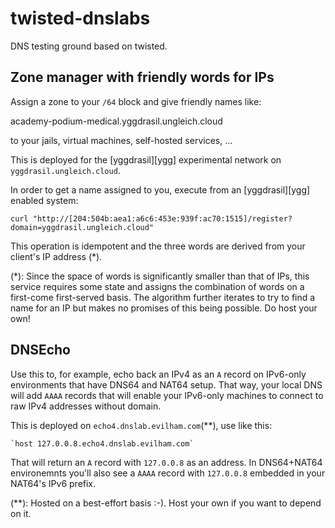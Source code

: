 # twisted-dnslabs

DNS testing ground based on twisted.

## Zone manager with friendly words for IPs

Assign a zone to your `/64` block and give friendly names like:

  academy-podium-medical.yggdrasil.ungleich.cloud

to your jails, virtual machines, self-hosted services, ...

This is deployed for the [yggdrasil][ygg] experimental network on
`yggdrasil.ungleich.cloud`.

In order to get a name assigned to you, execute from an [yggdrasil][ygg]
enabled system:

    curl "http://[204:504b:aea1:a6c6:453e:939f:ac70:1515]/register?domain=yggdrasil.ungleich.cloud"

This operation is idempotent and the three words are derived from your
client's IP address (*).

(*): Since the space of words is significantly smaller than that of IPs,
     this service requires some state and assigns the combination of words
     on a first-come first-served basis.
     The algorithm further iterates to try to find a name for an IP but makes
     no promises of this being possible.
     Do host your own!

## DNSEcho

Use this to, for example, echo back an IPv4 as an `A` record on IPv6-only
environments that have DNS64 and NAT64 setup.
That way, your local DNS will add `AAAA` records that will enable your
IPv6-only machines to connect to raw IPv4 addresses without domain.

This is deployed on `echo4.dnslab.evilham.com`(**), use like this:

    `host 127.0.0.8.echo4.dnslab.evilham.com`

That will return an `A` record with `127.0.0.8` as an address.
In DNS64+NAT64 environemnts you'll also see a `AAAA` record with `127.0.0.8`
embedded in your NAT64's IPv6 prefix.

(**): Hosted on a best-effort basis :-).
      Host your own if you want to depend on it.
